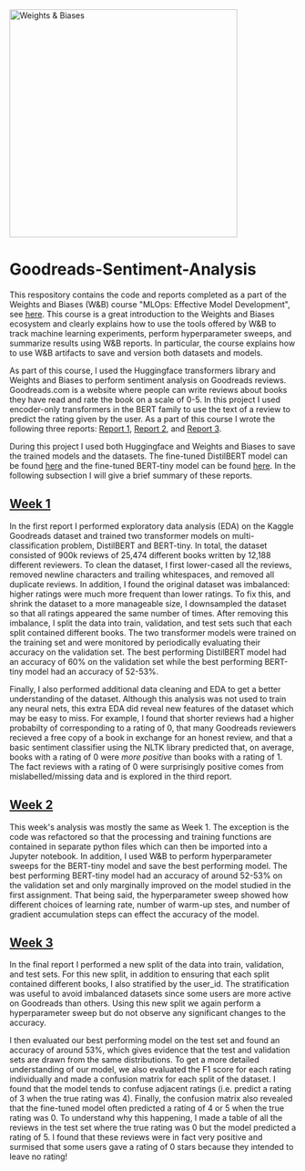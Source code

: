<img src="https://i.imgur.com/gb6B4ig.png" width="400" alt="Weights & Biases" />

# Goodreads-Sentiment-Analysis

This respository contains the code and reports completed as a part of the Weights and Biases (W&B) course "MLOps: Effective Model Development", see <a href="https://www.wandb.courses/courses/effective-mlops-model-development">here</a>. This course is a great introduction to the Weights and Biases ecosystem and clearly explains how to use the tools offered by W&B to track machine learning experiments, perform hyperparameter sweeps, and summarize results using W&B reports. In particular, the course explains how to use W&B artifacts to save and version both datasets and models.

As part of this course, I used the Huggingface transformers library and Weights and Biases to perform sentiment analysis on Goodreads reviews. Goodreads.com is a website where people can write reviews about books they have read and rate the book on a scale of 0-5. 
In this project I used encoder-only transformers in the BERT family to use the text of a review to predict the rating given by the user.
As a part of this course I wrote the following three reports: <a href="https://api.wandb.ai/links/dmeltzer/ilnx2o0v">Report 1</a>, <a href="https://api.wandb.ai/links/dmeltzer/s840cljt">Report 2</a>, and <a href="https://wandb.ai/dmeltzer/mlops-course-assgn3/reports/Goodreads-Reviews-Week-3--VmlldzozNzYxODkz">Report 3</a>.

During this project I used both Huggingface and Weights and Biases to save the trained models and the datasets.
The fine-tuned DistilBERT model can be found <a href="https://huggingface.co/dhmeltzer/distilbert-goodreads-wandb">here</a> and the fine-tuned BERT-tiny model can be found <a href="https://huggingface.co/dhmeltzer/bert-tiny-goodreads-wandb">here</a>.
In the following subsection I will give a brief summary of these reports.


## <a href="https://api.wandb.ai/links/dmeltzer/ilnx2o0v">Week 1</a>

In the first report I performed exploratory data analysis (EDA) on the Kaggle Goodreads dataset and trained two transformer models on multi-classification problem, DistilBERT and BERT-tiny. 
In total, the dataset consisted of 900k reviews of 25,474 different books written by 12,188 different reviewers.
To clean the dataset, I first lower-cased all the reviews, removed newline characters and trailing whitespaces, and removed all duplicate reviews.
In addition, I found the original dataset was imbalanced: higher ratings were much more frequent than lower ratings.
To fix this, and shrink the dataset to a more manageable size, I downsampled the dataset so that all ratings appeared the same number of times.
After removing this imbalance, I split the data into train, validation, and test sets such that each split contained different books.
The two transformer models were trained on the training set and were monitored by periodically evaluating their accuracy on the validation set.
The best performing DistilBERT model had an accuracy of 60% on the validation set while the best performing BERT-tiny model had an accuracy of 52-53%.

Finally, I also performed additional data cleaning and EDA to get a better understanding of the dataset.
Although this analysis was not used to train any neural nets, this extra EDA did reveal new features of the dataset which may be easy to miss.
For example, I found that shorter reviews had a higher probabilty of corresponding to a rating of 0, that many Goodreads reviewers recieved a free copy of a book in exchange for an honest review, and that a basic sentiment classifier using the NLTK library predicted that, on average, books with a rating of 0 were <em> more positive </em> than books with a rating of 1. The fact reviews with a rating of 0 were surprisingly positive comes from mislabelled/missing data and is explored in the third report.


## <a href="https://api.wandb.ai/links/dmeltzer/s840cljt">Week 2</a>

This week's analysis was mostly the same as Week 1. The exception is the code was refactored so that the processing and training functions are contained in separate python files which can then be imported into a Jupyter notebook.
In addition, I used W&B to perform hyperparameter sweeps for the BERT-tiny model and save the best performing model.
The best performing BERT-tiny model had an accuracy of around 52-53% on the validation set and only marginally improved on the model studied in the first assignment. That being said, the hyperparameter sweep showed how different choices of learning rate, number of warm-up stes, and number of gradient accumulation steps can effect the accuracy of the model. 

## <a href="https://wandb.ai/dmeltzer/mlops-course-assgn3/reports/Goodreads-Reviews-Week-3--VmlldzozNzYxODkz">Week 3</a>

In the final report I performed a new split of the data into train, validation, and test sets. For this new split, in addition to ensuring that each split contained different books, I also stratified by the user_id.
The stratification was useful to avoid imbalanced datasets since some users are more active on Goodreads than others.
Using this new split we again perform a hyperparameter sweep but do not observe any significant changes to the accuracy.

I then evaluated our best performing model on the test set and found an accuracy of around 53%, which gives evidence that the test and validation sets are drawn from the same distributions.
To get a more detailed understanding of our model, we also evaluated the F1 score for each rating individually and made a confusion matrix for each split of the dataset.
I found that the model tends to confuse adjacent ratings (i.e. predict a rating of 3 when the true rating was 4).
Finally, the confusion matrix also revealed that the fine-tuned model often predicted a rating of 4 or 5 when the true rating was 0.
To understand why this happening, I made a table of all the reviews in the test set where the true rating was 0 but the model predicted a rating of 5.
I found that these reviews were in fact very positive and surmised that some users gave a rating of 0 stars because they intended to leave no rating! 


